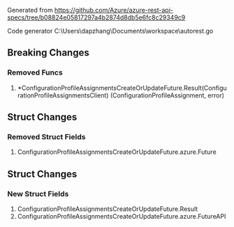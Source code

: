 Generated from https://github.com/Azure/azure-rest-api-specs/tree/b08824e05817297a4b2874d8db5e6fc8c29349c9

Code generator C:\Users\dapzhang\Documents\workspace\autorest.go

## Breaking Changes

### Removed Funcs

1. *ConfigurationProfileAssignmentsCreateOrUpdateFuture.Result(ConfigurationProfileAssignmentsClient) (ConfigurationProfileAssignment, error)

## Struct Changes

### Removed Struct Fields

1. ConfigurationProfileAssignmentsCreateOrUpdateFuture.azure.Future

## Struct Changes

### New Struct Fields

1. ConfigurationProfileAssignmentsCreateOrUpdateFuture.Result
1. ConfigurationProfileAssignmentsCreateOrUpdateFuture.azure.FutureAPI

